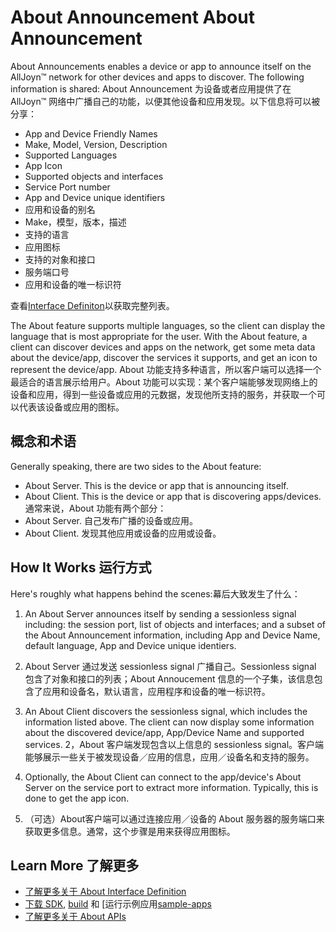 # About Announcement About Announcement

About Announcements enables a device or app to announce itself on the
AllJoyn&trade; network for other devices and apps to discover. The following information
is shared:
About Announcement 为设备或者应用提供了在 AllJoyn&trade; 网络中广播自己的功能，以便其他设备和应用发现。以下信息将可以被分享：

* App and Device Friendly Names
* Make, Model, Version, Description 
* Supported Languages
* App Icon
* Supported objects and interfaces
* Service Port number
* App and Device unique identifiers
* 应用和设备的别名
* Make，模型，版本，描述
* 支持的语言
* 应用图标
* 支持的对象和接口
* 服务端口号
* 应用和设备的唯一标识符

查看[Interface Definiton][about-interface]以获取完整列表。

The About feature supports multiple languages, so the client can display the language
that is most appropriate for the user. With the About feature, a client can discover
devices and apps on the network, get some meta data about the device/app,
discover the services it supports, and get an icon to represent the device/app.
About 功能支持多种语言，所以客户端可以选择一个最适合的语言展示给用户。About 功能可以实现：某个客户端能够发现网络上的设备和应用，得到一些设备或应用的元数据，发现他所支持的服务，并获取一个可以代表该设备或应用的图标。

## 概念和术语

Generally speaking, there are two sides to the About feature:
* About Server. This is the device or app that is announcing itself.
* About Client. This is the device or app that is discovering apps/devices.
通常来说，About 功能有两个部分：
* About Server. 自己发布广播的设备或应用。
* About Client. 发现其他应用或设备的应用或设备。
## How It Works 运行方式

Here's roughly what happens behind the scenes:幕后大致发生了什么：

1. An About Server announces itself by sending a sessionless signal including:
   the session port, list of objects and interfaces; and a subset of the About
   Announcement information, including App and Device Name, default language,
   App and Device unique identiers.
1. About Server 通过发送 sessionless signal 广播自己。Sessionless signal 包含了对象和接口的列表；About Annoucement 信息的一个子集，该信息包含了应用和设备名，默认语言，应用程序和设备的唯一标识符。

2. An About Client discovers the sessionless signal, which includes the information
   listed above. The client can now display some information about the discovered
   device/app, App/Device Name and supported services.
2，About 客户端发现包含以上信息的 sessionless signal。客户端能够展示一些关于被发现设备／应用的信息，应用／设备名和支持的服务。
3. Optionally, the About Client can connect to the app/device's About Server
   on the service port to extract more information. Typically, this is done
   to get the app icon.
3. （可选）About客户端可以通过连接应用／设备的 About 服务器的服务端口来获取更多信息。通常，这个步骤是用来获得应用图标。

## Learn More 了解更多

* [了解更多关于 About Interface Definition][about-interface]
* [下载 SDK][download], [build][build] 和
  [运行示例应用[sample-apps]
* [了解更多关于 About APIs][api-guide]

[about-interface]: /learn/core/about-announcement/interface
[download]: https://allseenalliance.org/framework/download
[build]: /develop/building
[sample-apps]: /develop/run-sample-apps/about
[api-guide]: /develop/api-guide/about
